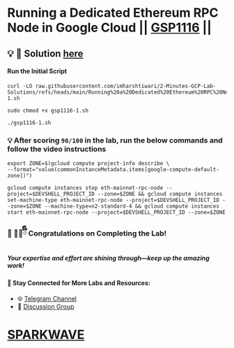 # Running a Dedicated Ethereum RPC Node in Google Cloud || [GSP1116](https://www.cloudskillsboost.google/focuses/61475?parent=catalog) ||

## 💡 **🔑 Solution [here](https://youtu.be/wjbPBLcp1ag)** 

####  Run the Initial Script 

```
curl -LO raw.githubusercontent.com/imharshtiwari/2-Minutes-GCP-Lab-Solutions/refs/heads/main/Running%20a%20Dedicated%20Ethereum%20RPC%20Node%20in%20Google%20Cloud/gsp1116-1.sh

sudo chmod +x gsp1116-1.sh

./gsp1116-1.sh
```

### 💡 After scoring `90/100` in the lab, run the below commands and follow the video instructions

```
export ZONE=$(gcloud compute project-info describe \
--format="value(commonInstanceMetadata.items[google-compute-default-zone])")

gcloud compute instances stop eth-mainnet-rpc-node --project=$DEVSHELL_PROJECT_ID --zone=$ZONE && gcloud compute instances set-machine-type eth-mainnet-rpc-node --project=$DEVSHELL_PROJECT_ID --zone=$ZONE --machine-type=n2-standard-4 && gcloud compute instances start eth-mainnet-rpc-node --project=$DEVSHELL_PROJECT_ID --zone=$ZONE
```

### 🎉 🐻‍❄️ྀིྀི **Congratulations on Completing the Lab!**  

##### *Your expertise and effort are shining through—keep up the amazing work!*  

#### 🔗 **Stay Connected for More Labs and Resources:**  
- 🌐 [Telegram Channel](https://t.me/sparkwave.01)  
- 🤝 [Discussion Group](https://t.me/sparkwave.01chats)

# [SPARKWAVE](https://www.youtube.com/@sparkwave.01)
